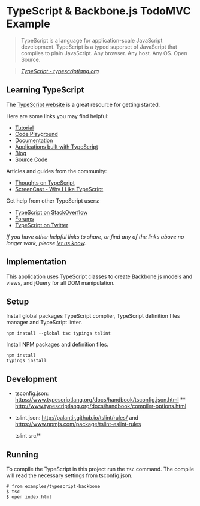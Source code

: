 # TypeScript & Backbone.js TodoMVC Example

> TypeScript is a language for application-scale JavaScript development. TypeScript is a typed superset of JavaScript that compiles to plain JavaScript. Any browser. Any host. Any OS. Open Source.

> _[TypeScript - typescriptlang.org](http://typescriptlang.org)_


## Learning TypeScript

The [TypeScript website](http://typescriptlang.org) is a great resource for getting started.

Here are some links you may find helpful:

* [Tutorial](http://www.typescriptlang.org/Tutorial)
* [Code Playground](http://www.typescriptlang.org/Playground)
* [Documentation](https://github.com/Microsoft/TypeScript/wiki)
* [Applications built with TypeScript](http://www.typescriptlang.org/Samples)
* [Blog](http://blogs.msdn.com/b/typescript)
* [Source Code](https://github.com/Microsoft/TypeScript)

Articles and guides from the community:

* [Thoughts on TypeScript](http://www.nczonline.net/blog/2012/10/04/thoughts-on-typescript)
* [ScreenCast - Why I Like TypeScript](http://www.leebrimelow.com/why-i-like-typescripts)

Get help from other TypeScript users:

* [TypeScript on StackOverflow](http://stackoverflow.com/questions/tagged/typescript)
* [Forums](https://github.com/Microsoft/TypeScript/issues)
* [TypeScript on Twitter](http://twitter.com/typescriptlang)

_If you have other helpful links to share, or find any of the links above no longer work, please [let us know](https://github.com/tastejs/todomvc/issues)._


## Implementation

This application uses TypeScript classes to create Backbone.js models and views, and jQuery for all DOM manipulation.


## Setup

Install global packages TypeScript complier, TypeScript definition files manager and TypeScript linter.

    npm install --global tsc typings tslint

Install NPM packages and definition files.

    npm install
    typings install

## Development

* tsconfig.json: https://www.typescriptlang.org/docs/handbook/tsconfig.json.html
** http://www.typescriptlang.org/docs/handbook/compiler-options.html
* tslint.json: http://palantir.github.io/tslint/rules/ and https://www.npmjs.com/package/tslint-eslint-rules

    tslint src/*

## Running

To compile the TypeScript in this project run the `tsc` command. The compile will read the necessary settings from tsconfig.json.

```
# from examples/typescript-backbone
$ tsc
$ open index.html
```
